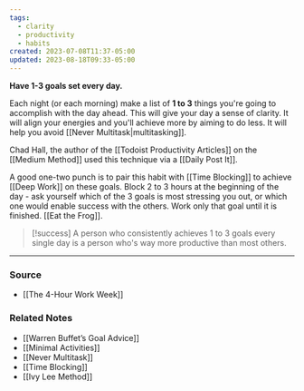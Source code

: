 ```yaml
---
tags:
  - clarity
  - productivity
  - habits
created: 2023-07-08T11:37-05:00
updated: 2023-08-18T09:33-05:00
---
```

**Have 1-3 goals set every day.**

Each night (or each morning) make a list of **1 to 3** things you're going to accomplish with the day ahead. This will give your day a sense of clarity. It will align your energies and you'll achieve more by aiming to do less. It will help you avoid [[Never Multitask|multitasking]].

Chad Hall, the author of the [[Todoist Productivity Articles]] on the [[Medium Method]] used this technique via a [[Daily Post It]].

A good one-two punch is to pair this habit with [[Time Blocking]] to achieve [[Deep Work]] on these goals. Block 2 to 3 hours at the beginning of the day - ask yourself which of the 3 goals is most stressing you out, or which one would enable success with the others. Work only that goal until it is finished. [[Eat the Frog]].

> [!success] A person who consistently achieves 1 to 3 goals every single day is a person who's way more productive than most others.

---

### Source
- [[The 4-Hour Work Week]]

### Related Notes
- [[Warren Buffet’s Goal Advice]]
- [[Minimal Activities]]
- [[Never Multitask]]
- [[Time Blocking]]
- [[Ivy Lee Method]]